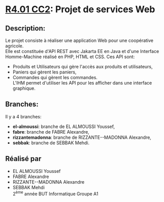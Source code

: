 # <ins>R4.01 CC2</ins>: Projet de services Web

## Description:

Le projet consiste à réaliser une application Web pour une coopérative agricole.<br>
Elle est constituée d'API REST avec Jakarta EE en Java et d'une Interface Homme-Machine réalisé en PHP, HTML et CSS.
Ces API sont:
- Produits et Utilisateurs qui gère l'accès aux produits et utilisateurs,
- Paniers qui gèrent les paniers,
- Commandes qui gèrent les commandes.<br>
L'IHM permet d'utiliser les API pour les afficher dans une interface graphique.

## Branches:

Il y a 4 branches:
- **el-almoussi**: branche de EL ALMOUSSI Youssef,
-  **fabre**: branche de FABRE Alexandre,
-  **rizzantemadonna**: branche de RIZZANTE--MADONNA Alexandre,
-  **sebbak**: branche de SEBBAK Mehdi.


## Réalisé par
- EL ALMOUSSI Youssef
- FABRE Alexandre
- RIZZANTE--MADONNA Alexandre
- SEBBAK Mehdi 
<br>2<sup>ème</sup> année BUT Informatique Groupe A1